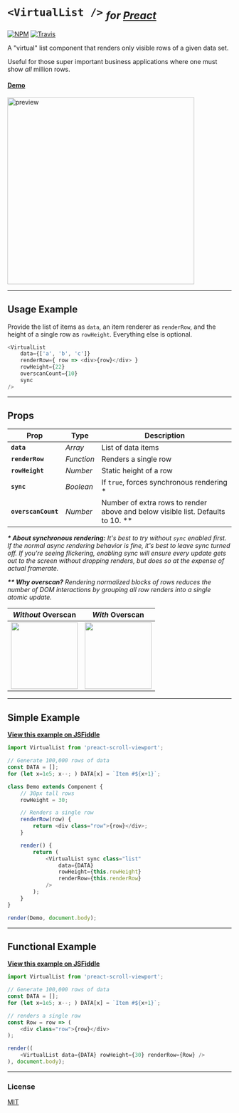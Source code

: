 # `<VirtualList />` <sub>_for [Preact]_</sub>

[![NPM](https://img.shields.io/npm/v/preact-scroll-viewport.svg)](https://www.npmjs.com/package/preact-scroll-viewport)
[![Travis](https://travis-ci.org/developit/preact-scroll-viewport.svg?branch=master)](https://travis-ci.org/developit/preact-scroll-viewport)

A "virtual" list component that renders only visible rows of a given data set.

Useful for those super important business applications where one must show _all_ million rows.

#### [Demo](https://jsfiddle.net/developit/qqan9pdo/)

<a href="https://jsfiddle.net/developit/qqan9pdo/">
<img alt="preview" src="https://i.gyazo.com/866e97be9075dd63260dbc5df30075ec.gif" width="420">
</a>

---


## Usage Example

Provide the list of items as `data`, an item renderer as `renderRow`, and the height of a single row as `rowHeight`. Everything else is optional.

```js
<VirtualList
    data={['a', 'b', 'c']}
    renderRow={ row => <div>{row}</div> }
    rowHeight={22}
    overscanCount={10}
    sync
/>
```


---


## Props

| Prop                | Type       | Description         |
|---------------------|------------|---------------------|
| **`data`**          | _Array_    | List of data items
| **`renderRow`**     | _Function_ | Renders a single row
| **`rowHeight`**     | _Number_   | Static height of a row
| **`sync`**          | _Boolean_  | If `true`, forces synchronous rendering \*
| **`overscanCount`** | _Number_   | Number of extra rows to render above and below visible list. Defaults to 10. \*\*

_**\* About synchronous rendering:** It's best to try without `sync` enabled first. If the normal async rendering behavior is fine, it's best to leave sync turned off. If you're seeing flickering, enabling sync will ensure every update gets out to the screen without dropping renders, but does so at the expense of actual framerate._


_**\*\* Why overscan?** Rendering normalized blocks of rows reduces the number of DOM interactions by grouping all row renders into a single atomic update._

| _Without_ Overscan | _With_ Overscan |
|--------------------|-----------------|
| <img src="https://i.gyazo.com/e192bf1ca835fbe6ad803f7b6270e424.gif" height="150"> | <img src="https://i.gyazo.com/478440d1f06fe543e69fff8b88ce7963.gif" height="150"> |


---

## Simple Example

[**View this example on JSFiddle**](https://jsfiddle.net/developit/qqan9pdo/)

```js
import VirtualList from 'preact-scroll-viewport';

// Generate 100,000 rows of data
const DATA = [];
for (let x=1e5; x--; ) DATA[x] = `Item #${x+1}`;

class Demo extends Component {
    // 30px tall rows
    rowHeight = 30;

    // Renders a single row
    renderRow(row) {
        return <div class="row">{row}</div>;
    }

    render() {
        return (
            <VirtualList sync class="list"
                data={DATA}
                rowHeight={this.rowHeight}
                renderRow={this.renderRow}
            />
        );
    }
}

render(Demo, document.body);
```


---


## Functional Example

[**View this example on JSFiddle**](https://jsfiddle.net/developit/qqan9pdo/)

```js
import VirtualList from 'preact-scroll-viewport';

// Generate 100,000 rows of data
const DATA = [];
for (let x=1e5; x--; ) DATA[x] = `Item #${x+1}`;

// renders a single row
const Row = row => (
    <div class="row">{row}</div>
);

render((
    <VirtualList data={DATA} rowHeight={30} renderRow={Row} />
), document.body);
```


---


### License

[MIT]


[Preact]: https://github.com/developit/preact
[MIT]: http://choosealicense.com/licenses/mit/
